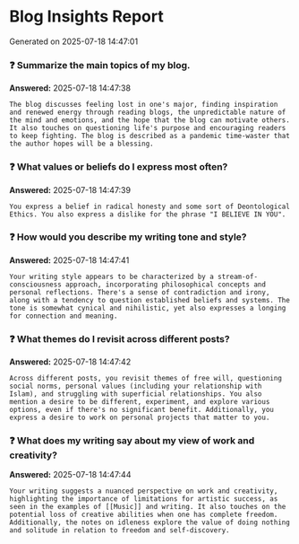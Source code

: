# Blog Insights Report
Generated on 2025-07-18 14:47:01

### ❓ Summarize the main topics of my blog.
**Answered:** 2025-07-18 14:47:38

```
The blog discusses feeling lost in one's major, finding inspiration and renewed energy through reading blogs, the unpredictable nature of the mind and emotions, and the hope that the blog can motivate others. It also touches on questioning life's purpose and encouraging readers to keep fighting. The blog is described as a pandemic time-waster that the author hopes will be a blessing.

```

### ❓ What values or beliefs do I express most often?
**Answered:** 2025-07-18 14:47:39

```
You express a belief in radical honesty and some sort of Deontological Ethics. You also express a dislike for the phrase "I BELIEVE IN YOU".

```

### ❓ How would you describe my writing tone and style?
**Answered:** 2025-07-18 14:47:41

```
Your writing style appears to be characterized by a stream-of-consciousness approach, incorporating philosophical concepts and personal reflections. There's a sense of contradiction and irony, along with a tendency to question established beliefs and systems. The tone is somewhat cynical and nihilistic, yet also expresses a longing for connection and meaning.

```

### ❓ What themes do I revisit across different posts?
**Answered:** 2025-07-18 14:47:42

```
Across different posts, you revisit themes of free will, questioning social norms, personal values (including your relationship with Islam), and struggling with superficial relationships. You also mention a desire to be different, experiment, and explore various options, even if there's no significant benefit. Additionally, you express a desire to work on personal projects that matter to you.

```

### ❓ What does my writing say about my view of work and creativity?
**Answered:** 2025-07-18 14:47:44

```
Your writing suggests a nuanced perspective on work and creativity, highlighting the importance of limitations for artistic success, as seen in the examples of [[Music]] and writing. It also touches on the potential loss of creative abilities when one has complete freedom. Additionally, the notes on idleness explore the value of doing nothing and solitude in relation to freedom and self-discovery.

```

